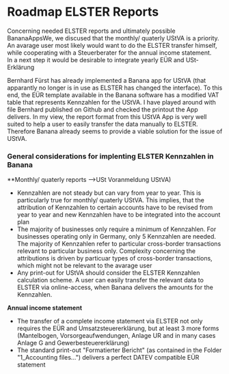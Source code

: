# Roadmap ELSTER Reports

Concerning needed ELSTER reports and ultimately possible BananaAppsWe, we discused that the monthly/ quaterly UStVA is a priority. An avarage user most likely would want to do the ELSTER transfer himself, while cooperating with a Steuerberater for the annual income statement.  
In a next step it would be desirable to integrate yearly EÜR and USt-Erklärung

Bernhard Fürst has already implemented a Banana app for UStVA (that apparantly no longer is in use as ELSTER has changed the interface). To this end, the EÜR template available in the Banana software has a modified VAT table that represents Kennzahlen for the UStVA. I have played around with file Bernhard published on Github and checked the printout the App delivers. In my view, the report format from this UStVA App is very well suited to help a user to easily transfer the data manually to ELSTER. Therefore Banana already seems to provide a viable solution for the issue of UStVA.

### General considerations for implenting ELSTER Kennzahlen in Banana
**Monthly/ quaterly reports -->USt Voranmeldung UStVA)  

* Kennzahlen are not steady but can vary from year to year. This is particularly true for monthly/ quaterly UStVA. This implies, that the attribution of Kennzahlen to certain accounts have to be revised from year to year and new Kennzahlen have to be integrated into the account plan
* The majority of businesses only require a minimum of Kennzahlen. For businesses operating only in Germany, only 5 Kennzahlen are needed. The majority of Kennzahlen refer to particular cross-border transactions relevant to particular business only. Complexity concerning the attributions is driven by particuar types of cross-border transactions, which might not be relevant to the avarage user  
* Any print-out for UStVA should consider the ELSTER Kennzahlen calculation scheme. A user can easily transfer the relevant data to ELSTER via online-access, when Banana delivers the amounts for the Kennzahlen. 

**Annual income statement**  
* The transfer of a complete income statement via ELSTER not only requires the EÜR and Umsatzsteuererklärung, but at least 3 more forms (Mantelbogen, Vorsorgeaufwendungen, Anlage UR and in many cases Anlage G and Gewerbesteuererklärung)
* The standard print-out "Formatierter Bericht" (as contained in the Folder "1_Accounting files...") delivers a perfect DATEV compatible EÜR statement
